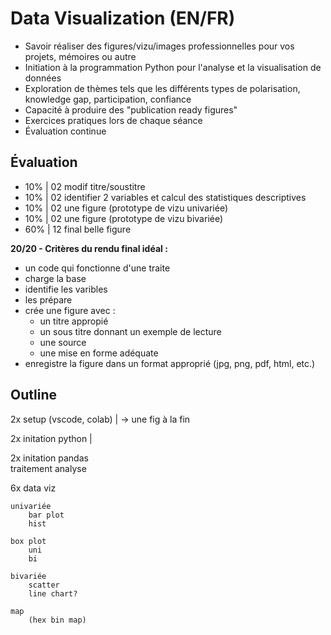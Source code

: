 # Data Visualization (EN/FR)

- Savoir réaliser des figures/vizu/images professionnelles pour vos projets, mémoires ou autre
- Initiation à la programmation Python pour l'analyse et la visualisation de données
- Exploration de thèmes tels que les différents types de polarisation, knowledge gap, participation, confiance
- Capacité à produire des "publication ready figures"
- Exercices pratiques lors de chaque séance
- Évaluation continue

## Évaluation

- 10% | 02 modif titre/soustitre
- 10% | 02 identifier 2 variables et calcul des statistiques descriptives
- 10% | 02 une figure (prototype de vizu univariée)
- 10% | 02 une figure (prototype de vizu bivariée)
- 60% | 12 final belle figure

**20/20 - Critères du rendu final idéal :**

- un code qui fonctionne d'une traite
- charge la base
- identifie les varibles
- les prépare
- crée une figure avec :
  - un titre appropié
  - un sous titre donnant un exemple de lecture
  - une source
  - une mise en forme adéquate
- enregistre la figure dans un format approprié (jpg, png, pdf, html, etc.)

## Outline

2x setup (vscode, colab) | -> une fig à la fin

2x initation python |

2x initation pandas  
    traitement
    analyse

6x data viz  

    univariée
        bar plot 
        hist

    box plot 
        uni 
        bi

    bivariée
        scatter 
        line chart? 

    map
        (hex bin map)
